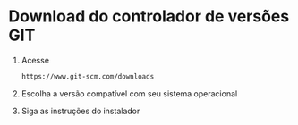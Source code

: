# Download do controlador de versões GIT

1. Acesse
    ```bash
	https://www.git-scm.com/downloads
	```

2. Escolha a versão compatível com seu sistema operacional

3. Siga as instruções do instalador